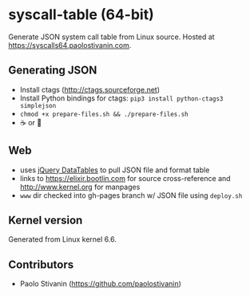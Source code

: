 # syscall-table (64-bit)

Generate JSON system call table from Linux source. Hosted at https://syscalls64.paolostivanin.com.

## Generating JSON

- Install ctags (http://ctags.sourceforge.net)
- Install Python bindings for ctags: `pip3 install python-ctags3 simplejson`
- `chmod +x prepare-files.sh && ./prepare-files.sh`
- :coffee: or :beer:

## Web

- uses [jQuery DataTables](http://datatables.net/) to pull JSON file and format table
- links to https://elixir.bootlin.com for source cross-reference and http://www.kernel.org for manpages
- `www` dir checked into gh-pages branch w/ JSON file using `deploy.sh`

## Kernel version

Generated from Linux kernel 6.6.

## Contributors

- Paolo Stivanin (https://github.com/paolostivanin)
